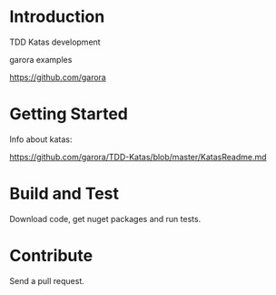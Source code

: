 # Introduction
TDD Katas development

garora examples

https://github.com/garora

# Getting Started
Info about katas:

https://github.com/garora/TDD-Katas/blob/master/KatasReadme.md

# Build and Test
Download code, get nuget packages and run tests. 

# Contribute
Send a pull request.
